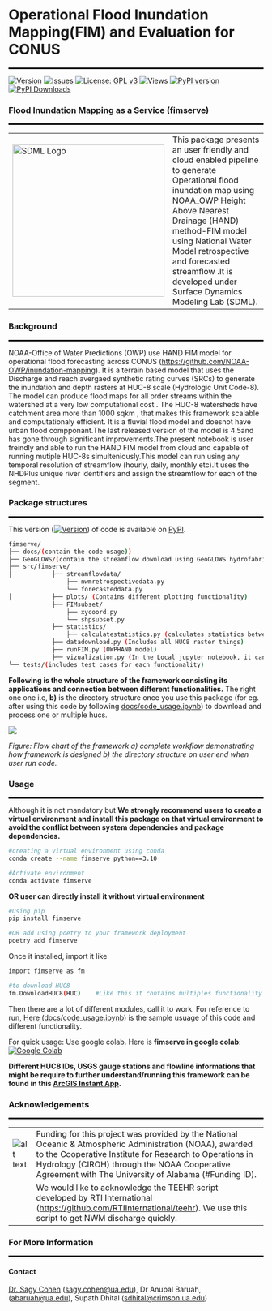 # Operational Flood Inundation Mapping(FIM) and Evaluation for CONUS
<hr style="border: 1px solid black; margin: 0;">  

[![Version](https://img.shields.io/github/v/release/sdmlua/fimserve)](https://github.com/sdmlua/fimserve/releases)
[![Issues](https://img.shields.io/github/issues/sdmlua/fimserve)](https://github.com/sdmlua/fimserve/issues)
[![License: GPL v3](https://img.shields.io/badge/License-GPLv3-blue.svg)](https://opensource.org/licenses/GPL-3.0)
![Views](https://hits.seeyoufarm.com/api/count/incr/badge.svg?url=https://github.com/sdmlua/fimserve&count_bg=%2379C83D&title_bg=%23555555&icon=github.svg&icon_color=%23E7E7E7&title=Views&edge_flat=false)
[![PyPI version](https://badge.fury.io/py/fimserve.svg)](https://badge.fury.io/py/fimserve)
[![PyPI Downloads](https://static.pepy.tech/badge/fimserve)](https://pepy.tech/projects/fimserve)



### **Flood Inundation Mapping as a Service (fimserve)**
<hr style="border: 1px solid black; margin: 0;">  

| | |
| --- | --- |
| <a href="https://sdml.ua.edu"><img src="https://sdml.ua.edu/wp-content/uploads/2023/01/SDML_logo_Sq_grey.png" alt="SDML Logo" width="300"></a> | This package presents an user friendly and cloud enabled pipeline to generate Operational flood inundation map using NOAA_OWP Height Above Nearest Drainage (HAND) method-FIM model using National Water Model retrospective and forecasted streamflow .It is developed under Surface Dynamics Modeling Lab (SDML). |


### **Background**
<hr style="border: 1px solid black; margin: 0;">  

NOAA-Office of Water Predictions (OWP) use HAND FIM model for operational flood forecasting across CONUS (https://github.com/NOAA-OWP/inundation-mapping). It is a terrain based model that uses the Discharge and reach avergaed synthetic rating curves (SRCs) to generate the inundation and depth rasters at HUC-8 scale (Hydrologic Unit Code-8). The model can produce flood maps for all order streams within the watershed at a very low computational cost . The HUC-8 watersheds have catchment area more than 1000 sqkm , that makes this framework scalable and computationaly efficient. It is a fluvial flood model and doesnot have urban flood compponant.The last released version of the model is 4.5and has gone through significant improvements.The present notebook is user freindly and able to run the HAND FIM model from cloud and capable of running mutiple HUC-8s simulteniously.This model can run using any temporal resolution of streamflow (hourly, daily, monthly etc).It uses the NHDPlus unique river identifiers and assign the streamflow for each of the segment. 

### **Package structures**
<hr style="border: 1px solid black; margin: 0;">  

This version ([![Version](https://img.shields.io/github/v/release/sdmlua/fimserve)](https://github.com/sdmlua/fimserve/releases)) of code is available on [PyPI](https://pypi.org/project/fimserve/0.1.62/).
```bash
fimserve/
├── docs/(contain the code usage))
├── GeoGLOWS/(contain the streamflow download using GeoGLOWS hydrofabrics))
├── src/fimserve/
│           ├── streamflowdata/
                ├── nwmretrospectivedata.py
                └── forecasteddata.py
│           ├── plots/ (Contains different plotting functionality)
            ├── FIMsubset/
                ├── xycoord.py
                └── shpsubset.py
            ├── statistics/
                ├── calculatestatistics.py (calculates statistics between NWM and USGS gauge data)
            ├── datadownload.py (Includes all HUC8 raster things)
            ├── runFIM.py (OWPHAND model)
            ├── vizualization.py (In the Local jupyter notebook, it can be used to vizualize the user defined any inundation file interactively.)
└── tests/(includes test cases for each functionality)
```
**Following is the whole structure of the framework consisting its applications and connection between different functionalities.** The right one one i.e, **b)** is the directory structure once you use this package (for eg. after using this code by following [docs/code_usage.ipynb](./docs/code_usage.ipynb)) to download and process one or multiple hucs. 

<img src="https://github.com/supathdhitalGEO/fimserve/blob/main/images/flowchart.jpg"/>

<em>Figure: Flow chart of the framework a) complete workflow demonstrating how framework is designed b) the directory structure on user end when user run code.</em>
### **Usage**
<hr style="border: 1px solid black; margin: 0;">  

Although it is not mandatory but 
**We strongly recommend users to create a virtual environment and install this package on that virtual environment to avoid the conflict between system dependencies and package dependencies.**
```bash
#creating a virtual environment using conda
conda create --name fimserve python==3.10

#Activate environment
conda activate fimserve
```
**OR user can directly install it without virtual environment**
```bash
#Using pip
pip install fimserve

#OR add using poetry to your framework deployment
poetry add fimserve
```

Once it installed, import it like 
```bash
import fimserve as fm

#to download HUC8
fm.DownloadHUC8(HUC)    #Like this it contains multiples functionality.
```
Then there are a lot of different modules, call it to work. For reference to run, [Here (docs/code_usage.ipynb)](./docs/code_usage.ipynb) is the sample usuage of this code and different functionality. 

For quick usage: Use google colab. Here is **fimserve  in google colab**: [![Google Colab](https://colab.research.google.com/assets/colab-badge.svg)](https://colab.research.google.com/drive/1rwyoHmZJzCdvfn9pK-4csuXg7SVTeG-q?usp=sharing)


**Different HUC8 IDs, USGS gauge stations and flowline informations that might be require to further understand/running this framework can be found in this <a href="https://ualabama.maps.arcgis.com/apps/instant/basic/index.html?appid=88789b151b50430d8e840d573225b36b" target="_blank">ArcGIS Instant App</a>.** 

 
### **Acknowledgements**
<hr style="border: 1px solid black; margin: 0;">  

| | |
| --- | --- |
| ![alt text](https://ciroh.ua.edu/wp-content/uploads/2022/08/CIROHLogo_200x200.png) | Funding for this project was provided by the National Oceanic & Atmospheric Administration (NOAA), awarded to the Cooperative Institute for Research to Operations in Hydrology (CIROH) through the NOAA Cooperative Agreement with The University of Alabama (#Funding ID). |
| | We would like to acknowledge the TEEHR script developed by RTI International (https://github.com/RTIInternational/teehr). We use this script to get NWM discharge quickly.|

### **For More Information**
<hr style="border: 1px solid black; margin: 0;">  

#### **Contact**

<a href="https://geography.ua.edu/people/sagy-cohen/" target="_blank">Dr. Sagy Cohen</a>
 (sagy.cohen@ua.edu),
Dr Anupal Baruah,(abaruah@ua.edu), Supath Dhital (sdhital@crimson.ua.edu)
